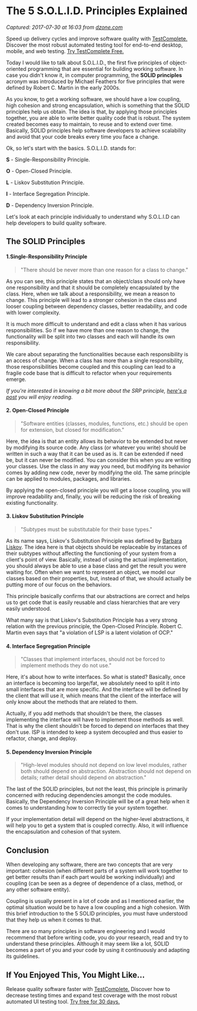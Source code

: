 # The 5 S.O.L.I.D. Principles Explained

_Captured: 2017-07-30 at 16:03 from [dzone.com](https://dzone.com/articles/the-5-solid-principles-explained?edition=310400&utm_source=Daily%20Digest&utm_medium=email&utm_campaign=dd%202017-07-26)_

Speed up delivery cycles and improve software quality with [TestComplete.](https://dzone.com/go?i=228239&u=https%3A%2F%2Fsmartbear.com%2Fppc%2Ftestcomplete%2Fmain%2F%3Fsr%3Ddzone%26md%3Dad) Discover the most robust automated testing tool for end-to-end desktop, mobile, and web testing. [Try TestComplete Free.](https://dzone.com/go?i=228239&u=https%3A%2F%2Fsmartbear.com%2Fppc%2Ftestcomplete%2Fmain%2F%3Fsr%3Ddzone%26md%3Dad)

Today I would like to talk about S.O.L.I.D., the first five principles of object-oriented programming that are essential for building working software. In case you didn't know it, in computer programming, the **SOLID principles** acronym was introduced by Michael Feathers for five principles that were defined by Robert C. Martin in the early 2000s.

As you know, to get a working software, we should have a low coupling, high cohesion and strong encapsulation, which is something that the SOLID principles help us obtain. The idea is that, by applying those principles together, you are able to write better quality code that is robust. The system created becomes easy to maintain, to reuse and to extend over time. Basically, SOLID principles help software developers to achieve scalability and avoid that your code breaks every time you face a change.

Ok, so let's start with the basics. S.O.L.I.D. stands for:

**S** - Single-Responsibility Principle.

**O** - Open-Closed Principle.

**L** - Liskov Substitution Principle.

**I** - Interface Segregation Principle.

**D** - Dependency Inversion Principle.

Let's look at each principle individually to understand why S.O.L.I.D can help developers to build quality software.

## The SOLID Principles

#### 1.Single-Responsibility Principle

> "There should be never more than one reason for a class to change."

As you can see, this principle states that an object/class should only have one responsibility and that it should be completely encapsulated by the class. Here, when we talk about a responsibility, we mean a reason to change. This principle will lead to a stronger cohesion in the class and looser coupling between dependency classes, better readability, and code with lower complexity.

It is much more difficult to understand and edit a class when it has various responsibilities. So if we have more than one reason to change, the functionality will be split into two classes and each will handle its own responsibility.

We care about separating the functionalities because each responsibility is an access of change. When a class has more than a single responsibility, those responsibilities become coupled and this coupling can lead to a fragile code base that is difficult to refactor when your requirements emerge.

_If you're interested in knowing a bit more about the SRP principle, [here's a post](https://apiumhub.com/tech-blog-barcelona/single-responsibility-principle/) you will enjoy reading._

#### 2\. Open-Closed Principle

> "Software entities (classes, modules, functions, etc.) should be open for extension, but closed for modification."

Here, the idea is that an entity allows its behavior to be extended but never by modifying its source code. Any class (or whatever you write) should be written in such a way that it can be used as is. It can be extended if need be, but it can never be modified. You can consider this when you are writing your classes. Use the class in any way you need, but modifying its behavior comes by adding new code, never by modifying the old. The same principle can be applied to modules, packages, and libraries.

By applying the open-closed principle you will get a loose coupling, you will improve readability and, finally, you will be reducing the risk of breaking existing functionality.

#### 3\. Liskov Substitution Principle

> "Subtypes must be substitutable for their base types."

As its name says, Liskov's Substitution Principle was defined by [Barbara Liskov](https://en.wikipedia.org/wiki/Barbara_Liskov). The idea here is that objects should be replaceable by instances of their subtypes without affecting the functioning of your system from a client's point of view. Basically, instead of using the actual implementation, you should always be able to use a base class and get the result you were waiting for. Often when we want to represent an object, we model our classes based on their properties, but, instead of that, we should actually be putting more of our focus on the behaviors.

This principle basically confirms that our abstractions are correct and helps us to get code that is easily reusable and class hierarchies that are very easily understood.

What many say is that Liskov's Substitution Principle has a very strong relation with the previous principle, the Open-Closed Principle. Robert C. Martin even says that "a violation of LSP is a latent violation of OCP."

#### 4\. Interface Segregation Principle

> "Classes that implement interfaces, should not be forced to implement methods they do not use."

Here, it's about how to write interfaces. So what is stated? Basically, once an interface is becoming too large/fat, we absolutely need to split it into small interfaces that are more specific. And the interface will be defined by the client that will use it, which means that the client of the interface will only know about the methods that are related to them.

Actually, if you add methods that shouldn't be there, the classes implementing the interface will have to implement those methods as well. That is why the client shouldn't be forced to depend on interfaces that they don't use. ISP is intended to keep a system decoupled and thus easier to refactor, change, and deploy.

#### 5\. Dependency Inversion Principle

> "High-level modules should not depend on low level modules, rather both should depend on abstraction. Abstraction should not depend on details; rather detail should depend on abstraction."

The last of the SOLID principles, but not the least, this principle is primarily concerned with reducing dependencies amongst the code modules. Basically, the Dependency Inversion Principle will be of a great help when it comes to understanding how to correctly tie your system together.

If your implementation detail will depend on the higher-level abstractions, it will help you to get a system that is coupled correctly. Also, it will influence the encapsulation and cohesion of that system.

## Conclusion

When developing any software, there are two concepts that are very important: cohesion (when different parts of a system will work together to get better results than if each part would be working individually) and coupling (can be seen as a degree of dependence of a class, method, or any other software entity).

Coupling is usually present in a lot of code and as I mentioned earlier, the optimal situation would be to have a low coupling and a high cohesion. With this brief introduction to the 5 SOLID principles, you must have understood that they help us when it comes to that.

There are so many principles in software engineering and I would recommend that before writing code, you do your research, read and try to understand these principles. Although it may seem like a lot, SOLID becomes a part of you and your code by using it continuously and adapting its guidelines.

## If You Enjoyed This, You Might Like…

Release quality software faster with [TestComplete.](https://dzone.com/go?i=228240&u=https%3A%2F%2Fsmartbear.com%2Fppc%2Ftestcomplete%2Fmain%2F%3Fsr%3Ddzone%26md%3Dad) Discover how to decrease testing times and expand test coverage with the most robust automated UI testing tool. [Try free for 30 days.](https://dzone.com/go?i=228240&u=https%3A%2F%2Fsmartbear.com%2Fppc%2Ftestcomplete%2Fmain%2F%3Fsr%3Ddzone%26md%3Dad)

